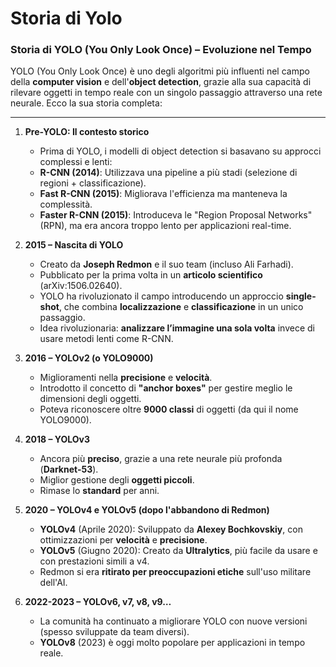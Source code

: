 # Storia di Yolo


### **Storia di YOLO (You Only Look Once) – Evoluzione nel Tempo**  

YOLO (You Only Look Once) è uno degli algoritmi più influenti nel campo della **computer vision** e dell'**object detection**, grazie alla sua capacità di rilevare oggetti in tempo reale con un singolo passaggio attraverso una rete neurale. Ecco la sua storia completa:

---

 1. **Pre-YOLO: Il contesto storico**  
    - Prima di YOLO, i modelli di object detection si basavano su approcci complessi e lenti:  
    - **R-CNN (2014)**: Utilizzava una pipeline a più stadi (selezione di regioni + classificazione).  
    - **Fast R-CNN (2015)**: Migliorava l'efficienza ma manteneva la complessità.  
    - **Faster R-CNN (2015)**: Introduceva le "Region Proposal Networks" (RPN), ma era ancora troppo lento per applicazioni real-time.  

2. **2015 – Nascita di YOLO**  
   - Creato da **Joseph Redmon** e il suo team (incluso Ali Farhadi).  
   - Pubblicato per la prima volta in un **articolo scientifico** (arXiv:1506.02640).
   - YOLO ha rivoluzionato il campo introducendo un approccio **single-shot**, che combina **localizzazione** e **classificazione** in un unico passaggio.
   - Idea rivoluzionaria: **analizzare l’immagine una sola volta** invece di usare metodi lenti come R-CNN.  

3. **2016 – YOLOv2 (o YOLO9000)**  
   - Miglioramenti nella **precisione** e **velocità**.  
   - Introdotto il concetto di **"anchor boxes"** per gestire meglio le dimensioni degli oggetti.  
   - Poteva riconoscere oltre **9000 classi** di oggetti (da qui il nome YOLO9000).  

4. **2018 – YOLOv3**  
   - Ancora più **preciso**, grazie a una rete neurale più profonda (**Darknet-53**).  
   - Miglior gestione degli **oggetti piccoli**.  
   - Rimase lo **standard** per anni.  

5. **2020 – YOLOv4 e YOLOv5 (dopo l'abbandono di Redmon)**  
   - **YOLOv4** (Aprile 2020): Sviluppato da **Alexey Bochkovskiy**, con ottimizzazioni per **velocità** e **precisione**.  
   - **YOLOv5** (Giugno 2020): Creato da **Ultralytics**, più facile da usare e con prestazioni simili a v4.  
   - Redmon si era **ritirato per preoccupazioni etiche** sull'uso militare dell'AI.  

6. **2022-2023 – YOLOv6, v7, v8, v9…**  
   - La comunità ha continuato a migliorare YOLO con nuove versioni (spesso sviluppate da team diversi).  
   - **YOLOv8** (2023) è oggi molto popolare per applicazioni in tempo reale.  